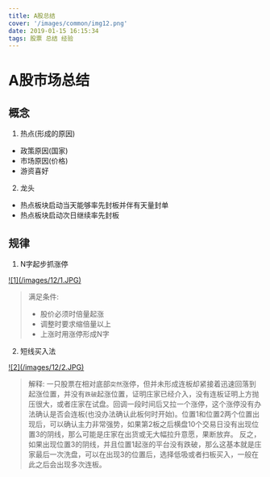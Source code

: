 ```yaml
---
title: A股总结
cover: '/images/common/img12.png'
date: 2019-01-15 16:15:34
tags: 股票 总结 经验
---
```


# A股市场总结
## 概念
1. 热点(形成的原因)
  - 政策原因(国家)
  - 市场原因(价格)
  - 游资喜好

2. 龙头
  - 热点板块启动当天能够率先封板并伴有天量封单
  - 热点板块启动次日继续率先封板





## 规律
1. N字起步抓涨停
<a href="/images/12/1.JPG" data-lightbox="img1">
  ![1](/images/12/1.JPG)
</a>

> 满足条件:
> - 股价必须时倍量起涨
> - 调整时要求缩倍量以上
> - 上涨时用涨停形成N字

2. 短线买入法
<a href="/images/12/2.JPG" data-lightbox="img2">
  ![2](/images/12/2.JPG)
</a>

> 解释:
> 一只股票在相对底部`突然`涨停，但并未形成连板却紧接着迅速回落到起涨位置，并没有`跌破`起涨位置，证明庄家已经介入，没有连板证明上方抛压很大，或者庄家在试盘。回调一段时间后又拉一个涨停，这个涨停没有办法确认是否会连板(也没办法确认此板何时开始)。位置1和位置2两个位置出现后，可以确认主力非常强势，如果第2板之后横盘10个交易日没有出现位置3的阴线，那么可能是庄家在出货或无大幅拉升意愿，果断放弃。
> 反之，如果出现位置3的阴线，并且位置1起涨的平台没有跌破，那么这基本就是庄家最后一次洗盘，可以在出现3的位置后，选择低吸或者扫板买入，一般在此之后会出现多次连板。
